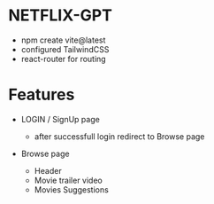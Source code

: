 # NETFLIX-GPT

- npm create vite@latest
- configured TailwindCSS
- react-router for routing



# Features
- LOGIN / SignUp page
   - after successfull login redirect to Browse page

- Browse page
    - Header
    - Movie trailer video
    - Movies Suggestions   